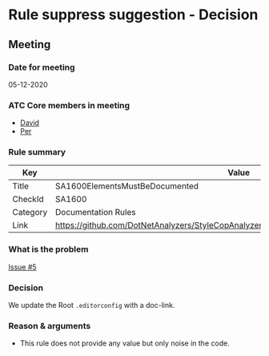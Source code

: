 # Rule suppress suggestion - Decision

## Meeting

### Date for meeting
05-12-2020

### ATC Core members in meeting
* [David](https://github.com/orgs/atc-net/people/davidkallesen)
* [Per](https://github.com/orgs/atc-net/people/perkops)

### Rule summary
| Key         | Value |
| ----------- |------------------------------------------------|
| Title       | SA1600ElementsMustBeDocumented |
| CheckId     | SA1600 |
| Category    | Documentation Rules |
| Link        | https://github.com/DotNetAnalyzers/StyleCopAnalyzers/blob/master/documentation/SA1600.md |

### What is the problem
[Issue #5](https://github.com/atc-net/atc-coding-rules/issues/5)

### Decision
We update the Root `.editorconfig` with a doc-link.

### Reason & arguments
* This rule does not provide any value but only noise in the code.